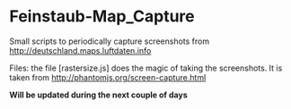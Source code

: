 # Feinstaub-Map_Capture
Small scripts to periodically capture screenshots from http://deutschland.maps.luftdaten.info

Files:
the file [rastersize.js] does the magic of taking the screenshots. It is taken from http://phantomjs.org/screen-capture.html


__Will be updated during the next couple of days__
